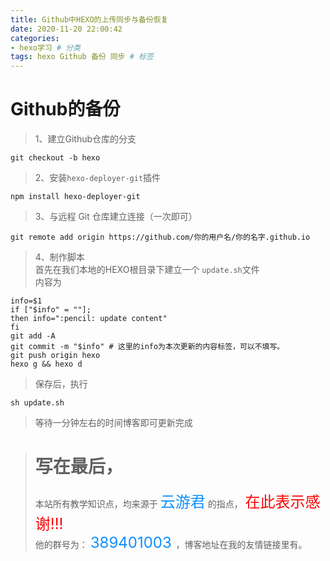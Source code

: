 ```yaml
---
title: Github中HEXO的上传同步与备份恢复
date: 2020-11-20 22:00:42
categories:
- hexo学习 # 分类
tags: hexo Github 备份 同步 # 标签
---
```

# Github的备份
> 1、建立Github仓库的分支
 ```
 git checkout -b hexo
 ```
<!-- more -->
> 2、安装`hexo-deployer-git`插件
 ```
 npm install hexo-deployer-git
 ```



> 3、与远程 Git 仓库建立连接（一次即可）

```
git remote add origin https://github.com/你的用户名/你的名字.github.io
```
> 4、制作脚本  
> 首先在我们本地的HEXO根目录下建立一个 `update.sh`文件  
> 内容为
```
info=$1
if ["$info" = ""];
then info=":pencil: update content"
fi
git add -A
git commit -m "$info" # 这里的info为本次更新的内容标签，可以不填写。
git push origin hexo
hexo g && hexo d
```
>保存后，执行
```
sh update.sh
```
> 等待一分钟左右的时间博客即可更新完成

> # 写在最后，  
> 本站所有教学知识点，均来源于 <font size=5 color=#108fff >云游君</font> 的指点， <font size=5 color=red >在此表示感谢!!!</font>  
> 他的群号为： <font size=5 color=#108fff > 389401003 </font>  ，博客地址在我的友情链接里有。